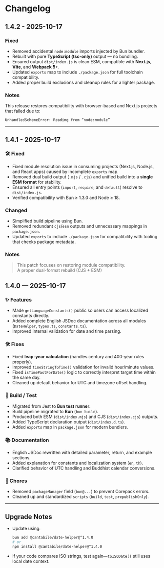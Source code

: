 # Changelog

## 1.4.2 - 2025-10-17

### Fixed

- Removed accidental `node:module` imports injected by Bun bundler.
- Rebuilt with pure **TypeScript (tsc-only)** output — no bundling.
- Ensured output `dist/index.js` is clean ESM, compatible with **Next.js**, **Vite**, and **Webpack 5+**.
- Updated `exports` map to include `./package.json` for full toolchain compatibility.
- Added proper build exclusions and cleanup rules for a lighter package.

### Notes

This release restores compatibility with browser-based and Next.js projects that failed due to:

```
UnhandledSchemeError: Reading from “node:module”
```

---

## 1.4.1 - 2025-10-17

### 🛠 Fixed

- Fixed module resolution issue in consuming projects (Next.js, Node.js, and React apps) caused by incomplete `exports` map.
- Removed dual build output (`.mjs` / `.cjs`) and unified build into a **single ESM format** for stability.
- Ensured all entry points (`import`, `require`, and `default`) resolve to `dist/index.js`.
- Verified compatibility with Bun ≥ 1.3.0 and Node ≥ 18.

### Changed

- Simplified build pipeline using Bun.
- Removed redundant `cjs`/`esm` outputs and unnecessary mappings in `package.json`.
- Updated `exports` to include `./package.json` for compatibility with tooling that checks package metadata.

### Notes

> This patch focuses on restoring module compatibility.  
> A proper dual-format rebuild (CJS + ESM)

## 1.4.0 — 2025-10-17

### ✨ Features

- Made `getLanguageConstants()` public so users can access localized constants directly.
- Added complete English JSDoc documentation across all modules (`DateHelper`, `types.ts`, `constants.ts`).
- Improved internal validation for date and time parsing.

### 🛠 Fixes

- Fixed **leap-year calculation** (handles century and 400-year rules properly).
- Improved `timeStringToTime()` validation for invalid hour/minute values.
- Fixed `isTimePastForDate()` logic to correctly interpret target time within the same day.
- Cleaned up default behavior for UTC and timezone offset handling.

### 🧱 Build / Test

- Migrated from Jest to **Bun test runner**.
- Build pipeline migrated to **Bun** (`bun build`).
- Produced both ESM (`dist/index.mjs`) and CJS (`dist/index.cjs`) outputs.
- Added TypeScript declaration output (`dist/index.d.ts`).
- Added `exports` map in `package.json` for modern bundlers.

### 📚 Documentation

- English JSDoc rewritten with detailed parameter, return, and example sections.
- Added explanation for constants and localization system (`en`, `th`).
- Clarified behavior of UTC handling and Buddhist calendar conversions.

### 🔁 Chores

- Removed `packageManager` field (`bun@...`) to prevent Corepack errors.
- Cleaned up and standardized `scripts` (`build`, `test`, `prepublishOnly`).

---

## Upgrade Notes

- Update using:

  ```bash
  bun add @cantabile/date-helper@^1.4.0
  # or
  npm install @cantabile/date-helper@^1.4.0
  ```

- If your code compares ISO strings, test again—`toISODate()` still uses local date context.

